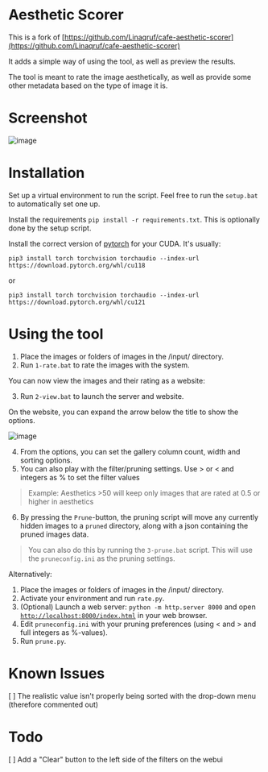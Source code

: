 # Aesthetic Scorer
This is a fork of [https://github.com/Linaqruf/cafe-aesthetic-scorer](https://github.com/Linaqruf/cafe-aesthetic-scorer)

It adds a simple way of using the tool, as well as preview the results.

The tool is meant to rate the image aesthetically, as well as provide some other metadata based on the type of image it is.

# Screenshot
![image](https://github.com/MNeMoNiCuZ/aesthetic-scorer/assets/60541708/449fadf1-3567-4ff9-8a90-22a7faea4207)




# Installation
Set up a virtual environment to run the script. Feel free to run the `setup.bat` to automatically set one up.

Install the requirements `pip install -r requirements.txt`. This is optionally done by the setup script.

Install the correct version of [pytorch](https://pytorch.org/) for your CUDA. It's usually:

`pip3 install torch torchvision torchaudio --index-url https://download.pytorch.org/whl/cu118`

or

`pip3 install torch torchvision torchaudio --index-url https://download.pytorch.org/whl/cu121`

# Using the tool

1. Place the images or folders of images in the /input/ directory.
2. Run `1-rate.bat` to rate the images with the system.

You can now view the images and their rating as a website:

3. Run `2-view.bat` to launch the server and website.

On the website, you can expand the arrow below the title to show the options.

![image](https://github.com/MNeMoNiCuZ/aesthetic-scorer/assets/60541708/eae495a6-655f-443c-9abd-272f661ba63e)

4. From the options, you can set the gallery column count, width and sorting options.
5. You can also play with the filter/pruning settings. Use > or < and integers as % to set the filter values
>  Example: Aesthetics >50 will keep only images that are rated at 0.5 or higher in aesthetics
6. By pressing the `Prune`-button, the pruning script will move any currently hidden images to a `pruned` directory, along with a json containing the pruned images data.
>  You can also do this by running  the `3-prune.bat` script. This will use the `pruneconfig.ini` as the pruning settings.

Alternatively:

1. Place the images or folders of images in the /input/ directory.
2. Activate your environment and run `rate.py`.
3. (Optional) Launch a web server: `python -m http.server 8000` and open [`http://localhost:8000/index.html`](http://localhost:8000/index.html) in your web browser.
4. Edit `pruneconfig.ini` with your pruning preferences (using < and > and full integers as %-values).
5. Run `prune.py`.


# Known Issues
[ ] The realistic value isn't properly being sorted with the drop-down menu (therefore commented out)

# Todo
[ ] Add a "Clear" button to the left side of the filters on the webui
